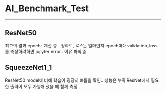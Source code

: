 # AI_Benchmark_Test
---

## ResNet50
최고의 결과 epoch : 계산 중..
정확도, 로스는 얼마인지
epoch마다 validation_loss를 측정하려하면 jupyter error.. 이유 파악 중


## SqueezeNet1_1

ResNet50 model에 비해 학습이 굉장히 빠름을 확인.. 성능은 부족
ResNet에서 필요한 출력이 모두 가능해 졌을 때 함께 측정
